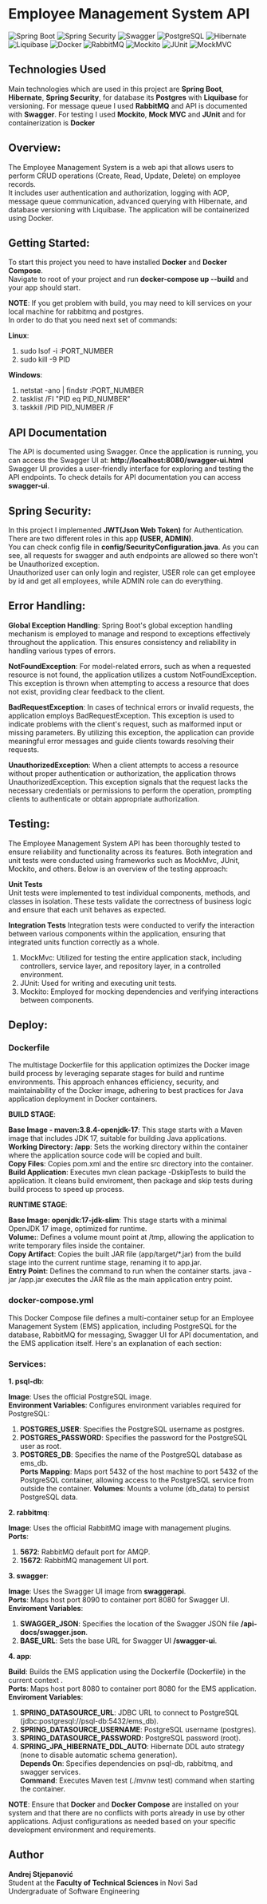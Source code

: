 # Employee Management System API
![Spring Boot](https://img.shields.io/badge/Spring%20Boot-black?logo=springboot)
![Spring Security](https://img.shields.io/badge/Spring%20Security-black?logo=springsecurity)
![Swagger](https://img.shields.io/badge/Swagger-green?logo=swagger&logoColor=white)
![PostgreSQL](https://img.shields.io/badge/PostgreSQL-blue?logo=postgresql&logoColor=white)
![Hibernate](https://img.shields.io/badge/Hibernate-red?logo=hibernate&logoColor=white)
![Liquibase](https://img.shields.io/badge/Liguibase-brightgreen?logo=junit&logoColor=white)
![Docker](https://img.shields.io/badge/Docker-blue?logo=docker&logoColor=white)
![RabbitMQ](https://img.shields.io/badge/RabbitMQ-green?logo=rabbitmq&logoColor=white)
![Mockito](https://img.shields.io/badge/Mockito-yellow?logo=mockito&logoColor=white)
![JUnit](https://img.shields.io/badge/JUnit-brightgreen?logo=junit&logoColor=white)
![MockMVC](https://img.shields.io/badge/MockMVC-brightgreen?logo=mockmvc&logoColor=white)

## Technologies Used
Main technologies which are used in this project are **Spring Boot**, **Hibernate**, **Spring Security**, for database its **Postgres** with **Liquibase** for versioning. For message queue I used **RabbitMQ** and API is documented with **Swagger**. For testing I used **Mockito**, **Mock MVC** and **JUnit**  and for containerization is **Docker**

## Overview:  
The Employee Management System is a web api that allows users to perform CRUD operations (Create, Read, Update, Delete) on employee records.  
It includes user authentication and authorization, logging with AOP, message queue communication, advanced querying with Hibernate, and database versioning with Liquibase. The application will be containerized using Docker.

## Getting Started:  
To start this project you need to have installed **Docker** and **Docker Compose**.  
Navigate to root of your project and run **docker-compose up --build** and your app should start.  

**NOTE**: If you get problem with build, you may need to kill services on your local machine for rabbitmq and postgres.  
In order to do that you need next set of commands:  

**Linux**:  
1. sudo lsof -i :PORT_NUMBER
2. sudo kill -9 PID
   
**Windows**:
1. netstat -ano | findstr :PORT_NUMBER
2. tasklist /FI "PID eq PID_NUMBER"
3. taskkill /PID PID_NUMBER /F

## API Documentation
The API is documented using Swagger. Once the application is running, you can access the Swagger UI at: **http://localhost:8080/swagger-ui.html**  
Swagger UI provides a user-friendly interface for exploring and testing the API endpoints. To check details for API documentation you can access **swagger-ui**.

## Spring Security:  
In this project I implemented **JWT(Json Web Token)** for Authentication.  
There are two different roles in this app **(USER, ADMIN)**.  
You can check config file in **config/SecurityConfiguration.java**. As you can see, all requests for swagger and auth endpoints are allowed so there won't be Unauthorized exception.  
Unauthorized user can only login and register, USER role can get employee by id and get all employees, while ADMIN role can do everything.

## Error Handling:  
**Global Exception Handling**: Spring Boot's global exception handling mechanism is employed to manage and respond to exceptions effectively throughout the application. This ensures consistency and reliability in handling various types of errors.  

**NotFoundException**: For model-related errors, such as when a requested resource is not found, the application utilizes a custom NotFoundException. This exception is thrown when attempting to access a resource that does not exist, providing clear feedback to the client.  

**BadRequestException**: In cases of technical errors or invalid requests, the application employs BadRequestException. This exception is used to indicate problems with the client's request, such as malformed input or missing parameters. By utilizing this exception, the application can provide meaningful error messages and guide clients towards resolving their requests.  

**UnauthorizedException**: When a client attempts to access a resource without proper authentication or authorization, the application throws UnauthorizedException. This exception signals that the request lacks the necessary credentials or permissions to perform the operation, prompting clients to authenticate or obtain appropriate authorization.

## Testing:  
The Employee Management System API has been thoroughly tested to ensure reliability and functionality across its features. Both integration and unit tests were conducted using frameworks such as MockMvc, JUnit, Mockito, and others. Below is an overview of the testing approach:  

**Unit Tests**  
Unit tests were implemented to test individual components, methods, and classes in isolation. These tests validate the correctness of business logic and ensure that each unit behaves as expected.   

**Integration Tests**
Integration tests were conducted to verify the interaction between various components within the application, ensuring that integrated units function correctly as a whole.  

1. MockMvc: Utilized for testing the entire application stack, including controllers, service layer, and repository layer, in a controlled environment.
2. JUnit: Used for writing and executing unit tests.
3. Mockito: Employed for mocking dependencies and verifying interactions between components.

## Deploy:  
### Dockerfile  
The multistage Dockerfile for this application optimizes the Docker image build process by leveraging separate stages for build and runtime environments. This approach enhances efficiency, security, and maintainability of the Docker image, adhering to best practices for Java application deployment in Docker containers.  

**BUILD STAGE**:  

**Base Image - maven:3.8.4-openjdk-17**: This stage starts with a Maven image that includes JDK 17, suitable for building Java applications.  
**Working Directory: /app**: Sets the working directory within the container where the application source code will be copied and built.  
**Copy Files**: Copies pom.xml and the entire src directory into the container.    
**Build Application**: Executes mvn clean package -DskipTests to build the application. It cleans build enviroment, then package and skip tests during build process to speed up process.  

**RUNTIME STAGE**:  

**Base Image: openjdk:17-jdk-slim**: This stage starts with a minimal OpenJDK 17 image, optimized for runtime.  
**Volume:**: Defines a volume mount point at /tmp, allowing the application to write temporary files inside the container.    
**Copy Artifact**: Copies the built JAR file (app/target/*.jar) from the build stage into the current runtime stage, renaming it to app.jar.      
**Entry Point**: Defines the command to run when the container starts. java -jar /app.jar executes the JAR file as the main application entry point.  

### docker-compose.yml  

This Docker Compose file defines a multi-container setup for an Employee Management System (EMS) application, including PostgreSQL for the database, RabbitMQ for messaging, Swagger UI for API documentation, and the EMS application itself. Here's an explanation of each section:  

### Services:  

**1. psql-db**:    

**Image**: Uses the official PostgreSQL image.  
**Environment Variables**: Configures environment variables required for PostgreSQL:  
1. **POSTGRES_USER**: Specifies the PostgreSQL username as postgres.  
2. **POSTGRES_PASSWORD**: Specifies the password for the PostgreSQL user as root.  
3. **POSTGRES_DB**: Specifies the name of the PostgreSQL database as ems_db.  
**Ports Mapping**: Maps port 5432 of the host machine to port 5432 of the PostgreSQL container, allowing access to the PostgreSQL service from outside the container.
**Volumes**: Mounts a volume (db_data) to persist PostgreSQL data.

**2. rabbitmq**:  

**Image**: Uses the official RabbitMQ image with management plugins.  
**Ports**:  
1. **5672**: RabbitMQ default port for AMQP.
2. **15672**: RabbitMQ management UI port.  

**3. swagger**:  

**Image**: Uses the Swagger UI image from **swaggerapi**.  
**Ports**: Maps host port 8090 to container port 8080 for Swagger UI.  
**Enviroment Variables**:  
1. **SWAGGER_JSON**: Specifies the location of the Swagger JSON file **/api-docs/swagger.json**.
2. **BASE_URL**: Sets the base URL for Swagger UI **/swagger-ui**.

**4. app**:  

**Build**: Builds the EMS application using the Dockerfile (Dockerfile) in the current context .  
**Ports**: Maps host port 8080 to container port 8080 for the EMS application.  
**Enviroment Variables**:  
1. **SPRING_DATASOURCE_URL**: JDBC URL to connect to PostgreSQL (jdbc:postgresql://psql-db:5432/ems_db).
2. **SPRING_DATASOURCE_USERNAME**: PostgreSQL username (postgres).
3. **SPRING_DATASOURCE_PASSWORD**: PostgreSQL password (root).
4. **SPRING_JPA_HIBERNATE_DDL_AUTO**: Hibernate DDL auto strategy (none to disable automatic schema generation).  
**Depends On**: Specifies dependencies on psql-db, rabbitmq, and swagger services.  
**Command**: Executes Maven test (./mvnw test) command when starting the container.

**NOTE**: Ensure that **Docker** and **Docker Compose** are installed on your system and that there are no conflicts with ports already in use by other applications. Adjust configurations as needed based on your specific development environment and requirements.

## Author

**Andrej Stjepanović**  
Student at the **Faculty of Technical Sciences** in Novi Sad  
Undergraduate of Software Engineering

